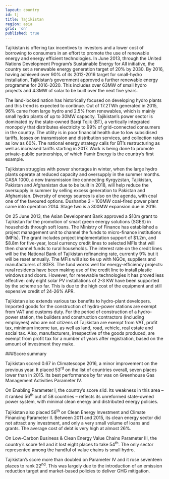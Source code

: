 ```yaml
---
layout: country
id: tj
title: Tajikistan
region: asia
grid: 'on'
published: true
---
```

Tajikistan is offering tax incentives to investors and a lower cost of borrowing to consumers in an effort to promote the use of renewable energy and energy efficient technologies. In June 2013, through the United Nations Development Program’s Sustainable Energy for All initiative, the country set a renewable energy generation target of 20% by 2030. By 2016, having achieved over 90% of its 2012-2016 target for small-hydro installation, Tajikistan’s government approved a further renewable energy programme for 2016-2020. This includes over 63MW of small hydro projects and 4.3MW of solar to be built over the next five years.

The land-locked nation has historically focused on developing hydro plants and this trend is expected to continue. Out of 17.2TWh generated in 2015, 96% came from large hydro and 2.5% from renewables, which is mainly small hydro plants of up to 30MW capacity.
Tajikistan’s power sector is dominated by the state-owned Barqi Tojik (BT), a vertically integrated monopoly that distributes electricity to 99% of grid-connected consumers in the country. The utility is in poor financial health due to low subsidised tariffs, losses on transmission and distribution services, and collection rates as low as 60%. The national energy strategy calls for BT’s restructuring as well as increased tariffs starting in 2017. Work is being done to promote private-public partnerships, of which Pamir Energy is the country’s first example.

Tajikistan struggles with power shortages in winter, when the large hydro plants operate at reduced capacity and oversupply in the summer months. CASA 1000, a new transmission line connecting Kyrgyzstan, Tajikistan, Pakistan and Afghanistan due to be built in 2018, will help reduce the oversupply in summer by selling excess generation to Pakistan and Afghanistan. Diversity of energy sources is also on the agenda, with coal one of the favoured options. Dushanbe 2 – 100MW coal-fired power plant came into operation 2014. Stage two is a 300MW expansion due in 2016.

On 25 June 2013, the Asian Development Bank approved a $10m grant to Tajikistan for the promotion of smart green energy solutions (SGES) in households through soft loans. The Ministry of Finance has established a project management unit to channel the funds to micro-finance institutions (MFIs). The grant includes project implementation support of $1.2m, and $8.8m for five-year, local currency credit lines to selected MFIs that will then channel funds to rural households. The interest rate on the credit lines will be the National Bank of Tajikistan refinancing rate, currently 9% but it will be reset annually. The MFIs will also tie up with NGOs, suppliers and manufacturers of SGES. The fund works well for energy-efficiency projects: rural residents have been making use of the credit line to install plastic windows and doors. However, for renewable technologies it has proved less effective: only eight solar PV installations of 2-3 KW have been supported by the scheme so far. This is due to the high cost of the equipment and still expensive credit of 24-26% APR.

Tajikistan also extends various tax benefits to hydro-plant developers. Imported goods for the construction of hydro-power stations are exempt from VAT and customs duty. For the period of construction of a hydro-power station, the builders and construction contractors (including employees) who are not citizens of Tajikistan are exempt from VAT, profit tax, minimum income tax, as well as land, road, vehicle, real estate and social tax. Also, manufacturers, irrespective of the goods produced, are exempt from profit tax for a number of years after registration, based on the amount of investment they make.


###Score summary

Tajikistan scored 0.67 in Climatescope 2016, a minor improvement on the previous year. It placed 53<sup>rd</sup> on the list of countries overall, seven places lower than in 2015. Its best performance by far was on Greenhouse Gas Management Activities Parameter IV.

On Enabling Parameter I, the country’s score slid. Its weakness in this area – it ranked 56<sup>th</sup> out of 58 countries – reflects its unreformed state-owned power system, with minimal clean energy and distributed energy policies. 

Tajikistan also placed 56<sup>th</sup> on Clean Energy Investment and Climate Financing Parameter II. Between 2011 and 2015, its clean energy sector did not attract any investment, and only a very small volume of loans and grants. The average cost of debt is very high at almost 26%.

On Low-Carbon Business & Clean Energy Value Chains Parameter III, the country’s score fell and it lost eight places to take 54<sup>th</sup>. The only sector represented among the handful of value chains is small hydro. 

Tajikistan’s score more than doubled on Parameter IV and it rose seventeen places to rank 22<sup>nd</sup>. This was largely due to the introduction of an emission reduction target and market-based policies to deliver GHG mitigation.

